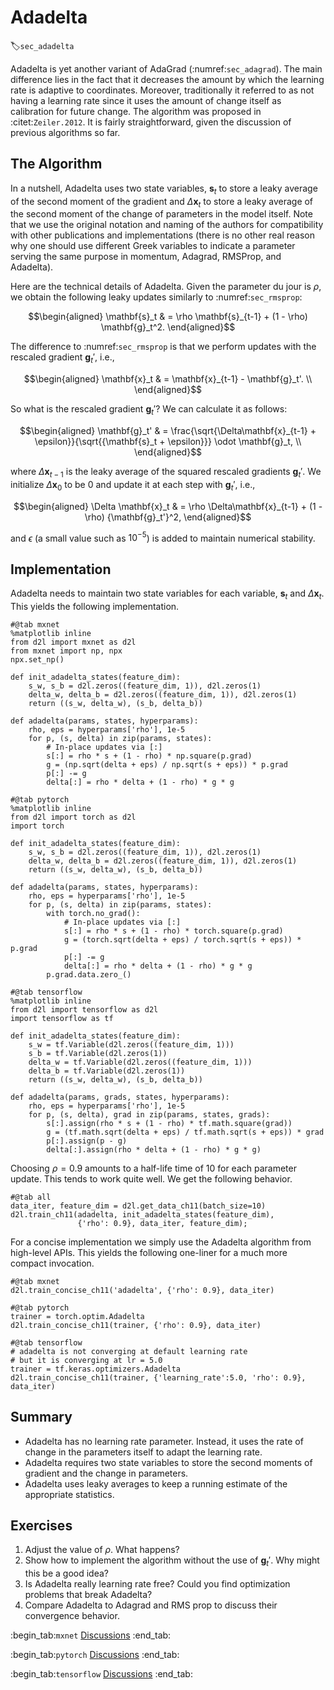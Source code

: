 # Adadelta
:label:`sec_adadelta`

Adadelta is yet another variant of AdaGrad (:numref:`sec_adagrad`). The main difference lies in the fact that it decreases the amount by which the learning rate is adaptive to coordinates. Moreover, traditionally it referred to as not having a learning rate since it uses the amount of change itself as calibration for future change. The algorithm was proposed in :citet:`Zeiler.2012`. It is fairly straightforward, given the discussion of previous algorithms so far.

## The Algorithm

In a nutshell, Adadelta uses two state variables, $\mathbf{s}_t$ to store a leaky average of the second moment of the gradient and $\Delta\mathbf{x}_t$ to store a leaky average of the second moment of the change of parameters in the model itself. Note that we use the original notation and naming of the authors for compatibility with other publications and implementations (there is no other real reason why one should use different Greek variables to indicate a parameter serving the same purpose in momentum, Adagrad, RMSProp, and Adadelta).

Here are the technical details of Adadelta. Given the parameter du jour is $\rho$, we obtain the following leaky updates similarly to :numref:`sec_rmsprop`:

$$\begin{aligned}
    \mathbf{s}_t & = \rho \mathbf{s}_{t-1} + (1 - \rho) \mathbf{g}_t^2.
\end{aligned}$$

The difference to :numref:`sec_rmsprop` is that we perform updates with the rescaled gradient $\mathbf{g}_t'$, i.e.,

$$\begin{aligned}
    \mathbf{x}_t  & = \mathbf{x}_{t-1} - \mathbf{g}_t'. \\
\end{aligned}$$

So what is the rescaled gradient $\mathbf{g}_t'$? We can calculate it as follows:

$$\begin{aligned}
    \mathbf{g}_t' & = \frac{\sqrt{\Delta\mathbf{x}_{t-1} + \epsilon}}{\sqrt{{\mathbf{s}_t + \epsilon}}} \odot \mathbf{g}_t, \\
\end{aligned}$$

where $\Delta \mathbf{x}_{t-1}$ is the leaky average of the squared rescaled gradients $\mathbf{g}_t'$. We initialize $\Delta \mathbf{x}_{0}$ to be $0$ and update it at each step with $\mathbf{g}_t'$, i.e.,

$$\begin{aligned}
    \Delta \mathbf{x}_t & = \rho \Delta\mathbf{x}_{t-1} + (1 - \rho) {\mathbf{g}_t'}^2,
\end{aligned}$$

and $\epsilon$ (a small value such as $10^{-5}$) is added to maintain numerical stability.



## Implementation

Adadelta needs to maintain two state variables for each variable, $\mathbf{s}_t$ and $\Delta\mathbf{x}_t$. This yields the following implementation.

```{.python .input}
#@tab mxnet
%matplotlib inline
from d2l import mxnet as d2l
from mxnet import np, npx
npx.set_np()

def init_adadelta_states(feature_dim):
    s_w, s_b = d2l.zeros((feature_dim, 1)), d2l.zeros(1)
    delta_w, delta_b = d2l.zeros((feature_dim, 1)), d2l.zeros(1)
    return ((s_w, delta_w), (s_b, delta_b))

def adadelta(params, states, hyperparams):
    rho, eps = hyperparams['rho'], 1e-5
    for p, (s, delta) in zip(params, states):
        # In-place updates via [:]
        s[:] = rho * s + (1 - rho) * np.square(p.grad)
        g = (np.sqrt(delta + eps) / np.sqrt(s + eps)) * p.grad
        p[:] -= g
        delta[:] = rho * delta + (1 - rho) * g * g
```

```{.python .input}
#@tab pytorch
%matplotlib inline
from d2l import torch as d2l
import torch

def init_adadelta_states(feature_dim):
    s_w, s_b = d2l.zeros((feature_dim, 1)), d2l.zeros(1)
    delta_w, delta_b = d2l.zeros((feature_dim, 1)), d2l.zeros(1)
    return ((s_w, delta_w), (s_b, delta_b))

def adadelta(params, states, hyperparams):
    rho, eps = hyperparams['rho'], 1e-5
    for p, (s, delta) in zip(params, states):
        with torch.no_grad():
            # In-place updates via [:]
            s[:] = rho * s + (1 - rho) * torch.square(p.grad)
            g = (torch.sqrt(delta + eps) / torch.sqrt(s + eps)) * p.grad
            p[:] -= g
            delta[:] = rho * delta + (1 - rho) * g * g
        p.grad.data.zero_()
```

```{.python .input}
#@tab tensorflow
%matplotlib inline
from d2l import tensorflow as d2l
import tensorflow as tf

def init_adadelta_states(feature_dim):
    s_w = tf.Variable(d2l.zeros((feature_dim, 1)))
    s_b = tf.Variable(d2l.zeros(1))
    delta_w = tf.Variable(d2l.zeros((feature_dim, 1)))
    delta_b = tf.Variable(d2l.zeros(1))
    return ((s_w, delta_w), (s_b, delta_b))

def adadelta(params, grads, states, hyperparams):
    rho, eps = hyperparams['rho'], 1e-5
    for p, (s, delta), grad in zip(params, states, grads):
        s[:].assign(rho * s + (1 - rho) * tf.math.square(grad))
        g = (tf.math.sqrt(delta + eps) / tf.math.sqrt(s + eps)) * grad
        p[:].assign(p - g)
        delta[:].assign(rho * delta + (1 - rho) * g * g)
```

Choosing $\rho = 0.9$ amounts to a half-life time of 10 for each parameter update. This tends to work quite well. We get the following behavior.

```{.python .input}
#@tab all
data_iter, feature_dim = d2l.get_data_ch11(batch_size=10)
d2l.train_ch11(adadelta, init_adadelta_states(feature_dim),
               {'rho': 0.9}, data_iter, feature_dim);
```

For a concise implementation we simply use the Adadelta algorithm from high-level APIs. This yields the following one-liner for a much more compact invocation.

```{.python .input}
#@tab mxnet
d2l.train_concise_ch11('adadelta', {'rho': 0.9}, data_iter)
```

```{.python .input}
#@tab pytorch
trainer = torch.optim.Adadelta
d2l.train_concise_ch11(trainer, {'rho': 0.9}, data_iter)
```

```{.python .input}
#@tab tensorflow
# adadelta is not converging at default learning rate
# but it is converging at lr = 5.0
trainer = tf.keras.optimizers.Adadelta
d2l.train_concise_ch11(trainer, {'learning_rate':5.0, 'rho': 0.9}, data_iter)
```

## Summary

* Adadelta has no learning rate parameter. Instead, it uses the rate of change in the parameters itself to adapt the learning rate.
* Adadelta requires two state variables to store the second moments of gradient and the change in parameters.
* Adadelta uses leaky averages to keep a running estimate of the appropriate statistics.

## Exercises

1. Adjust the value of $\rho$. What happens?
1. Show how to implement the algorithm without the use of $\mathbf{g}_t'$. Why might this be a good idea?
1. Is Adadelta really learning rate free? Could you find optimization problems that break Adadelta?
1. Compare Adadelta to Adagrad and RMS prop to discuss their convergence behavior.

:begin_tab:`mxnet`
[Discussions](https://discuss.d2l.ai/t/357)
:end_tab:

:begin_tab:`pytorch`
[Discussions](https://discuss.d2l.ai/t/1076)
:end_tab:


:begin_tab:`tensorflow`
[Discussions](https://discuss.d2l.ai/t/1077)
:end_tab:
